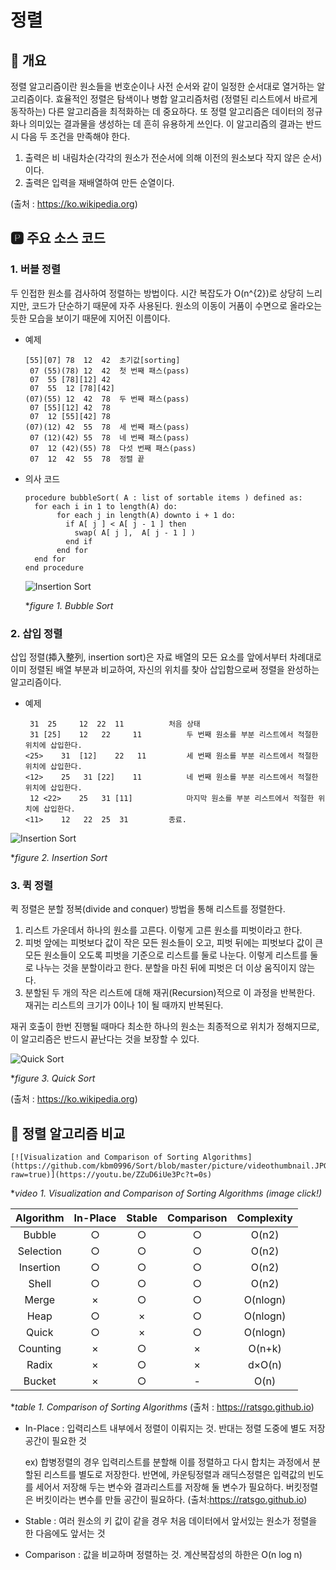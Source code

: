 # 정렬
## 📢 개요

 정렬 알고리즘이란 원소들을 번호순이나 사전 순서와 같이 일정한 순서대로 열거하는 알고리즘이다. 효율적인 정렬은 탐색이나 병합 알고리즘처럼 (정렬된 리스트에서 바르게 동작하는) 다른 알고리즘을 최적화하는 데 중요하다. 또 정렬 알고리즘은 데이터의 정규화나 의미있는 결과물을 생성하는 데 흔히 유용하게 쓰인다. 이 알고리즘의 결과는 반드시 다음 두 조건을 만족해야 한다.

 1. 출력은 비 내림차순(각각의 원소가 전순서에 의해 이전의 원소보다 작지 않은 순서)이다.
 2. 출력은 입력을 재배열하여 만든 순열이다.
 
 (출처 : https://ko.wikipedia.org)
 
 
 ## 🅿 주요 소스 코드
 ### 1. 버블 정렬 
  두 인접한 원소를 검사하여 정렬하는 방법이다. 시간 복잡도가 O(n^{2})로 상당히 느리지만, 코드가 단순하기 때문에 자주 사용된다. 원소의 이동이 거품이 수면으로 올라오는 듯한 모습을 보이기 때문에 지어진 이름이다.
  
  - 예제
  
        [55][07] 78  12  42  초기값[sorting]
         07 (55)(78) 12  42  첫 번째 패스(pass)
         07  55 [78][12] 42
         07  55  12 [78][42]
        (07)(55) 12  42  78  두 번째 패스(pass)
         07 [55][12] 42  78
         07  12 [55][42] 78
        (07)(12) 42  55  78  세 번째 패스(pass)
         07 (12)(42) 55  78  네 번째 패스(pass)
         07  12 (42)(55) 78  다섯 번째 패스(pass)
         07  12  42  55  78  정렬 끝
  
  - 의사 코드
  
        procedure bubbleSort( A : list of sortable items ) defined as:
          for each i in 1 to length(A) do:
               for each j in length(A) downto i + 1 do:
                 if A[ j ] < A[ j - 1 ] then
                   swap( A[ j ],  A[ j - 1 ] )
                 end if
               end for
          end for
        end procedure
        
    ![Insertion Sort](https://upload.wikimedia.org/wikipedia/commons/5/54/Sorting_bubblesort_anim.gif)

    **figure 1. Bubble Sort*


 ### 2. 삽입 정렬 
 삽입 정렬(揷入整列, insertion sort)은 자료 배열의 모든 요소를 앞에서부터 차례대로 이미 정렬된 배열 부분과 비교하여, 자신의 위치를 찾아 삽입함으로써 정렬을 완성하는 알고리즘이다.
 
  - 예제
  
         31	 25 	12 	22 	11			처음 상태
         31	[25]	12	 22 	11		 	두 번째 원소를 부분 리스트에서 적절한 위치에 삽입한다.
        <25>	31	[12]	22	 11		 	세 번째 원소를 부분 리스트에서 적절한 위치에 삽입한다.
        <12>	25	 31	[22]	11		 	네 번째 원소를 부분 리스트에서 적절한 위치에 삽입한다.
         12	<22>	25	 31	[11]		 	마지막 원소를 부분 리스트에서 적절한 위치에 삽입한다.
        <11>	12	 22	 25	 31		 	종료.
 
   ![Insertion Sort](http://upload.wikimedia.org/wikipedia/commons/0/0f/Insertion-sort-example-300px.gif)

   **figure 2. Insertion Sort*


 ### 3. 퀵 정렬 
퀵 정렬은 분할 정복(divide and conquer) 방법을 통해 리스트를 정렬한다.

 1. 리스트 가운데서 하나의 원소를 고른다. 이렇게 고른 원소를 피벗이라고 한다.
 2. 피벗 앞에는 피벗보다 값이 작은 모든 원소들이 오고, 피벗 뒤에는 피벗보다 값이 큰 모든 원소들이 오도록 피벗을 기준으로 리스트를 둘로 나눈다. 이렇게 리스트를 둘로 나누는 것을 분할이라고 한다. 분할을 마친 뒤에 피벗은 더 이상 움직이지 않는다.
 3. 분할된 두 개의 작은 리스트에 대해 재귀(Recursion)적으로 이 과정을 반복한다. 재귀는 리스트의 크기가 0이나 1이 될 때까지 반복된다.


재귀 호출이 한번 진행될 때마다 최소한 하나의 원소는 최종적으로 위치가 정해지므로, 이 알고리즘은 반드시 끝난다는 것을 보장할 수 있다.

   ![Quick Sort](http://upload.wikimedia.org/wikipedia/commons/6/6a/Sorting_quicksort_anim.gif)

   **figure 3. Quick Sort*

 
 (출처 : https://ko.wikipedia.org)
 
 
 ## 📌 정렬 알고리즘 비교
 
    [![Visualization and Comparison of Sorting Algorithms](https://github.com/kbm0996/Sort/blob/master/picture/videothumbnail.JPG?raw=true)](https://youtu.be/ZZuD6iUe3Pc?t=0s)

  **video 1. Visualization and Comparison of Sorting Algorithms (image click!)*

 
 
 | Algorithm | In-Place | Stable | Comparison | Complexity |
 |:--------:|:--------:|:--------:|:--------:|:--------:|
 | Bubble	| ○	| ○	| ○	| O(n2) | 
 | Selection	| ○	| ○	| ○	| O(n2) | 
 | Insertion	| ○	| ○	| ○	| O(n2) | 
 | Shell| 	○	| ○	| ○	| O(n2) | 
 | Merge	| ×	| ○	| ○	| O(nlogn) | 
 | Heap	| ○	| ×	| ○	| O(nlogn) | 
 | Quick	| ○	| ×	| ○	| O(nlogn) | 
 | Counting	| ×	| ○	| ×	| O(n+k) | 
 | Radix	| ×	| ○	| ×	| d×O(n) | 
 | Bucket	| ×	| ○	| -	| O(n) | 

 **table 1. Comparison of Sorting Algorithms* (출처 : https://ratsgo.github.io)

- In-Place : 입력리스트 내부에서 정렬이 이뤄지는 것. 반대는 정렬 도중에 별도 저장공간이 필요한 것

  ex) 합병정렬의 경우 입력리스트를 분할해 이를 정렬하고 다시 합치는 과정에서 분할된 리스트를 별도로 저장한다. 
  반면에, 카운팅정렬과 래딕스정렬은 입력값의 빈도를 세어서 저장해 두는 변수와 결과리스트를 저장해 둘 변수가 필요하다. 
  버킷정렬은 버킷이라는 변수를 만들 공간이 필요하다.
  (출처:https://ratsgo.github.io)

- Stable : 여러 원소의 키 값이 같을 경우 처음 데이터에서 앞서있는 원소가 정렬을 한 다음에도 앞서는 것

- Comparison : 값을 비교하며 정렬하는 것. 계산복잡성의 하한은 O(n log n)

